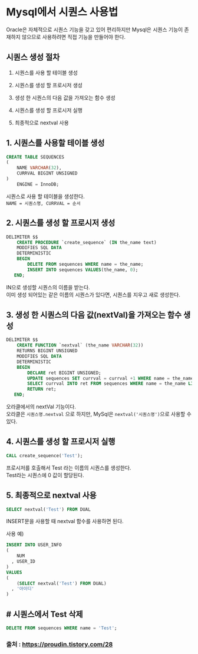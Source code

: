 # Mysql에서 시퀀스 사용법

Oracle은 자체적으로 시퀀스 기능을 갖고 있어 편리하지만
Mysql은 시퀀스 기능이 존재하지 않으므로 사용하려면 직접 기능을 만들어야 한다.

## **시퀀스 생성 절차**
1. 시퀀스를 사용 할 테이블 생성

2. 시퀀스를 생성 할 프로시저 생성

3. 생성 한 시퀀스의 다음 값을 가져오는 함수 생성

4. 시퀀스를 생성 할 프로시저 실행

5. 최종적으로 nextval 사용


## **1. 시퀀스를 사용할 테이블 생성**

```sql
CREATE TABLE SEQUENCES
(
    NAME VARCHAR(32), 
    CURRVAL BIGINT UNSIGNED
)
    ENGINE = InnoDB;
```

시퀀스로 사용 할 테이블을 생성한다.  
`NAME = 시퀀스명, CURRVAL = 순서`

## **2. 시퀀스를 생성 할 프로시저 생성**

```sql
DELIMITER $$
    CREATE PROCEDURE `create_sequence` (IN the_name text)
    MODIFIES SQL DATA
    DETERMINISTIC
    BEGIN
        DELETE FROM sequences WHERE name = the_name;
        INSERT INTO sequences VALUES(the_name, 0);
   END;
```
IN으로 생성할 시퀀스의 이름을 받는다.  
이미 생성 되어있는 같은 이름의 시퀀스가 있다면, 시퀀스를 지우고 새로 생성한다.

## **3. 생성 한 시퀀스의 다음 값(nextVal)을 가져오는 함수 생성**
```sql
DELIMITER $$
    CREATE FUNCTION `nextval` (the_name VARCHAR(32))
    RETURNS BIGINT UNSIGNED
    MODIFIES SQL DATA
    DETERMINISTIC
    BEGIN
        DECLARE ret BIGINT UNSIGNED;
        UPDATE sequences SET currval = currval +1 WHERE name = the_name;
        SELECT currval INTO ret FROM sequences WHERE name = the_name LIMIT 1;
        RETURN ret;
   END;
```

오라클에서의 nextVal 기능이다.  
오라클은 `시퀀스명.nextval` 으로 하지만,
MySql은  `nextval('시퀀스명')`으로 사용할 수 있다.


## **4. 시퀀스를 생성 할 프로시저 실행**

```sql
CALL create_sequence('Test');
```

프로시저를 호출해서 Test 라는 이름의 시퀀스를 생성한다.  
Test라는 시퀀스에 0 값이 할당된다.

## **5. 최종적으로 nextval 사용**

```sql
SELECT nextval('Test') FROM DUAL
```
 
INSERT문을 사용할 때 nextval 함수를 사용하면 된다.
 
사용 예)
```sql
INSERT INTO USER_INFO
(
    NUM
  , USER_ID
)
VALUES
(
    (SELECT nextval('Test') FROM DUAL)
  , '아이디'
)
```

## **# 시퀀스에서 Test 삭제**
```sql
DELETE FROM sequences WHERE name = 'Test';
```

### 출처 : https://proudin.tistory.com/28